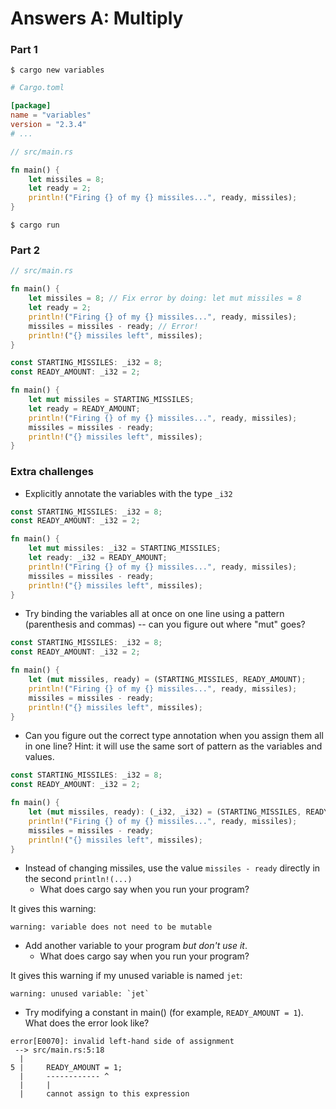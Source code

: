 # Answers A: Multiply

### Part 1

```shell
$ cargo new variables
```

```toml
# Cargo.toml

[package]
name = "variables"
version = "2.3.4"
# ...
```


```rust
// src/main.rs

fn main() {
    let missiles = 8;
    let ready = 2;
    println!("Firing {} of my {} missiles...", ready, missiles);
}

```

```shell
$ cargo run
```

### Part 2

```rust
// src/main.rs

fn main() {
    let missiles = 8; // Fix error by doing: let mut missiles = 8
    let ready = 2;
    println!("Firing {} of my {} missiles...", ready, missiles);
    missiles = missiles - ready; // Error!
    println!("{} missiles left", missiles);
}
```


```rust
const STARTING_MISSILES: _i32 = 8;
const READY_AMOUNT: _i32 = 2;

fn main() {
    let mut missiles = STARTING_MISSILES;
    let ready = READY_AMOUNT;
    println!("Firing {} of my {} missiles...", ready, missiles);
    missiles = missiles - ready;
    println!("{} missiles left", missiles);
}
```

### Extra challenges

- Explicitly annotate the variables with the type `_i32`

```rust
const STARTING_MISSILES: _i32 = 8;
const READY_AMOUNT: _i32 = 2;

fn main() {
    let mut missiles: _i32 = STARTING_MISSILES;
    let ready: _i32 = READY_AMOUNT;
    println!("Firing {} of my {} missiles...", ready, missiles);
    missiles = missiles - ready;
    println!("{} missiles left", missiles);
}
```

- Try binding the variables all at once on one line using a pattern (parenthesis and commas) -- can you figure out where "mut" goes?

```rust
const STARTING_MISSILES: _i32 = 8;
const READY_AMOUNT: _i32 = 2;

fn main() {
    let (mut missiles, ready) = (STARTING_MISSILES, READY_AMOUNT);
    println!("Firing {} of my {} missiles...", ready, missiles);
    missiles = missiles - ready;
    println!("{} missiles left", missiles);
}

```

- Can you figure out the correct type annotation when you assign them all in one line?
  Hint: it will use the same sort of pattern as the variables and values.

```rust
const STARTING_MISSILES: _i32 = 8;
const READY_AMOUNT: _i32 = 2;

fn main() {
    let (mut missiles, ready): (_i32, _i32) = (STARTING_MISSILES, READY_AMOUNT);
    println!("Firing {} of my {} missiles...", ready, missiles);
    missiles = missiles - ready;
    println!("{} missiles left", missiles);
}
```

- Instead of changing missiles, use the value `missiles - ready` directly in the second `println!(...)`
  - What does cargo say when you run your program?  

It gives this warning:

```
warning: variable does not need to be mutable
```

- Add another variable to your program *but don't use it*.
  - What does cargo say when you run your program?  

It gives this warning if my unused variable is named `jet`:

```
warning: unused variable: `jet`
```

- Try modifying a constant in main() (for example, `READY_AMOUNT = 1`). What does the error look like?

```
error[E0070]: invalid left-hand side of assignment
 --> src/main.rs:5:18
  |
5 |     READY_AMOUNT = 1;
  |     ------------ ^
  |     |
  |     cannot assign to this expression
```
